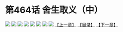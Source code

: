 # 第464话 舍生取义（中）
![](https://mhpic.xiaomingtaiji.net/comic/D/斗破苍穹拆分版/464话/1.jpg-zymk.middle.webp)
![](https://mhpic.xiaomingtaiji.net/comic/D/斗破苍穹拆分版/464话/2.jpg-zymk.middle.webp)
![](https://mhpic.xiaomingtaiji.net/comic/D/斗破苍穹拆分版/464话/3.jpg-zymk.middle.webp)
![](https://mhpic.xiaomingtaiji.net/comic/D/斗破苍穹拆分版/464话/4.jpg-zymk.middle.webp)
![](https://mhpic.xiaomingtaiji.net/comic/D/斗破苍穹拆分版/464话/5.jpg-zymk.middle.webp)
![](https://mhpic.xiaomingtaiji.net/comic/D/斗破苍穹拆分版/464话/6.jpg-zymk.middle.webp)
![](https://mhpic.xiaomingtaiji.net/comic/D/斗破苍穹拆分版/464话/7.jpg-zymk.middle.webp)
![](https://mhpic.xiaomingtaiji.net/comic/D/斗破苍穹拆分版/464话/8.jpg-zymk.middle.webp)
[【上一章】](./463.md)
[【目录】](./README.md)
[【下一章】](./465.md)

